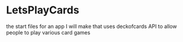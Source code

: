 # LetsPlayCards
the start files for an app I will make that uses deckofcards API to allow people to play various card games
